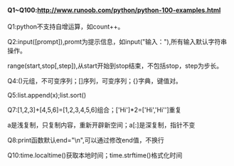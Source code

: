 #### Q1~Q100:http://www.runoob.com/python/python-100-examples.html
Q1:python不支持自增运算，如count++。

Q2:input([prompt]),promt为提示信息，如input("输入："),所有输入默认字符串操作。

range(start,stop[,step]),从start开始到stop结束，不包括stop，step为步长。

Q4:()元组，不可变序列；[]序列，可变序列；{}字典，键值对。

Q5:list.append(x);list.sort()

Q7:[1,2,3]+[4,5,6]=[1,2,3,4,5,6]组合；['Hi']*2=['Hi','Hi'']重复

a是浅复制，只复制内容，重新开辟新空间；a[:]是深复制，指针不变

Q8:print函数默认end="\n",可以通过修改end值，不换行

Q10:time.localtime()获取本地时间；time.strftime()格式化时间


